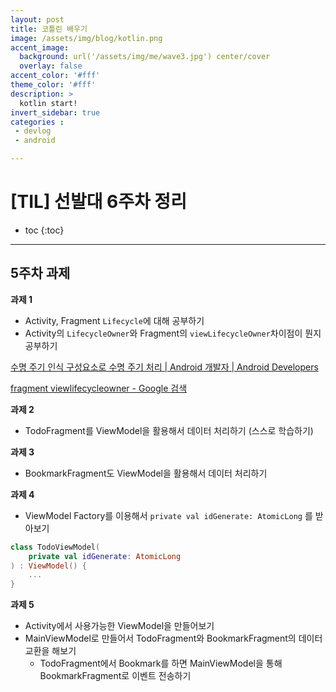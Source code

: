```yaml
---
layout: post
title: 코틀린 배우기
image: /assets/img/blog/kotlin.png
accent_image: 
  background: url('/assets/img/me/wave3.jpg') center/cover
  overlay: false
accent_color: '#fff'
theme_color: '#fff'
description: >
  kotlin start!
invert_sidebar: true
categories :
 - devlog	
 - android

---
```


# [TIL] 선발대 6주차 정리

* toc
{:toc}
---

## 5주차 과제

**과제 1**

- Activity, Fragment `Lifecycle`에 대해 공부하기
- Activity의 `LifecycleOwner`와 Fragment의 `viewLifecycleOwner`차이점이 뭔지 공부하기

[수명 주기 인식 구성요소로 수명 주기 처리  | Android 개발자  | Android Developers](https://developer.android.com/topic/libraries/architecture/lifecycle?hl=ko)

[fragment viewlifecycleowner - Google 검색](https://www.google.com/search?q=fragment+viewlifecycleowner&sca_esv=564868581&bih=1010&biw=1792&hl=ko&sxsrf=AB5stBgFzpUlBL1PRzcA-ez8kksMoVCEwg:1694564579154&ei=4wABZeT6CLTe1e8PoKaB8A0&oq=fragmen&gs_lp=Egxnd3Mtd2l6LXNlcnAiB2ZyYWdtZW4qAggAMgcQIxiKBRgnMgcQIxiKBRgnMgcQABiKBRhDMhAQABiABBgUGIcCGLEDGIMBMgUQABiABDIHEAAYigUYQzIFEAAYgAQyBRAAGIAEMgUQABiABDIFEAAYgARIhg1QogJYzghwAXgAkAEAmAGJAaABvgeqAQMwLji4AQPIAQD4AQHCAgoQABhHGNYEGLADwgINEC4YigUYxwEY0QMYQ8ICCxAAGIAEGLEDGIMBwgIREC4YgAQYsQMYgwEYxwEY0QPiAwQYACBBiAYBkAYK&sclient=gws-wiz-serp)

**과제 2**

- TodoFragment를 ViewModel을 활용해서 데이터 처리하기 (스스로 학습하기)

**과제 3**

- BookmarkFragment도 ViewModel을 활용해서 데이터 처리하기

**과제 4**

- ViewModel Factory를 이용해서 `private val idGenerate: AtomicLong` 를 받아보기

```kotlin
class TodoViewModel(
    private val idGenerate: AtomicLong
) : ViewModel() {
	...
}
```

**과제 5**

- Activity에서 사용가능한 ViewModel을 만들어보기
- MainViewModel로 만들어서 TodoFragment와 BookmarkFragment의 데이터 교환을 해보기
  - TodoFragment에서 Bookmark를 하면 MainViewModel을 통해 BookmarkFragment로 이벤트 전송하기



